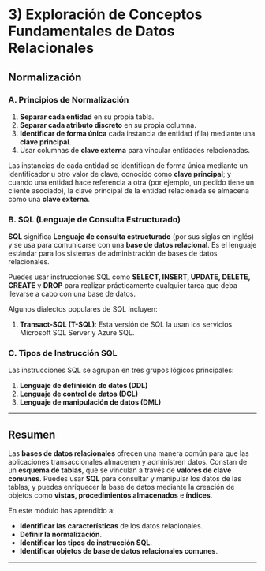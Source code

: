 # 3) Exploración de Conceptos Fundamentales de Datos Relacionales

## Normalización

### A. Principios de Normalización
1. **Separar cada entidad** en su propia tabla.
2. **Separar cada atributo discreto** en su propia columna.
3. **Identificar de forma única** cada instancia de entidad (fila) mediante una **clave principal**.
4. Usar columnas de **clave externa** para vincular entidades relacionadas.

Las instancias de cada entidad se identifican de forma única mediante un identificador u otro valor de clave, conocido como **clave principal**; y cuando una entidad hace referencia a otra (por ejemplo, un pedido tiene un cliente asociado), la clave principal de la entidad relacionada se almacena como una **clave externa**.

### B. SQL (Lenguaje de Consulta Estructurado)
**SQL** significa **Lenguaje de consulta estructurado** (por sus siglas en inglés) y se usa para comunicarse con una **base de datos relacional**. Es el lenguaje estándar para los sistemas de administración de bases de datos relacionales.

Puedes usar instrucciones SQL como **SELECT, INSERT, UPDATE, DELETE, CREATE** y **DROP** para realizar prácticamente cualquier tarea que deba llevarse a cabo con una base de datos.

Algunos dialectos populares de SQL incluyen:
1. **Transact-SQL (T-SQL)**: Esta versión de SQL la usan los servicios Microsoft SQL Server y Azure SQL.

### C. Tipos de Instrucción SQL
Las instrucciones SQL se agrupan en tres grupos lógicos principales:
1. **Lenguaje de definición de datos (DDL)**
2. **Lenguaje de control de datos (DCL)**
3. **Lenguaje de manipulación de datos (DML)**

---

## Resumen

Las **bases de datos relacionales** ofrecen una manera común para que las aplicaciones transaccionales almacenen y administren datos. Constan de un **esquema de tablas**, que se vinculan a través de **valores de clave comunes**. Puedes usar **SQL** para consultar y manipular los datos de las tablas, y puedes enriquecer la base de datos mediante la creación de objetos como **vistas, procedimientos almacenados** e **índices**.

En este módulo has aprendido a:
- **Identificar las características** de los datos relacionales.
- **Definir la normalización**.
- **Identificar los tipos de instrucción SQL**.
- **Identificar objetos de base de datos relacionales comunes**.

---
